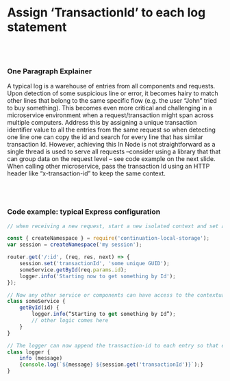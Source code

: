 # Assign ‘TransactionId’ to each log statement

<br/><br/>

### One Paragraph Explainer

A typical log is a warehouse of entries from all components and requests. Upon detection of some suspicious line or error, it becomes hairy to match other lines that belong to the same specific flow (e.g. the user “John” tried to buy something). This becomes even more critical and challenging in a microservice environment when a request/transaction might span across multiple computers. Address this by assigning a unique transaction identifier value to all the entries from the same request so when detecting one line one can copy the id and search for every line that has similar transaction Id. However, achieving this In Node is not straightforward as a single thread is used to serve all requests –consider using a library that that can group data on the request level – see code example on the next slide. When calling other microservice, pass the transaction Id using an HTTP header like “x-transaction-id” to keep the same context.

<br/><br/>

### Code example: typical Express configuration

```javascript
// when receiving a new request, start a new isolated context and set a transaction Id. The following example is using the npm library continuation-local-storage to isolate requests

const { createNamespace } = require('continuation-local-storage');
var session = createNamespace('my session');

router.get('/:id', (req, res, next) => {
    session.set('transactionId', 'some unique GUID');
    someService.getById(req.params.id);
    logger.info('Starting now to get something by Id');
});

// Now any other service or components can have access to the contextual, per-request, data
class someService {
    getById(id) {
        logger.info(“Starting to get something by Id”);
        // other logic comes here
    }
}

// The logger can now append the transaction-id to each entry so that entries from the same request will have the same value
class logger {
    info (message)
    {console.log(`${message} ${session.get('transactionId')}`);}
}
```
